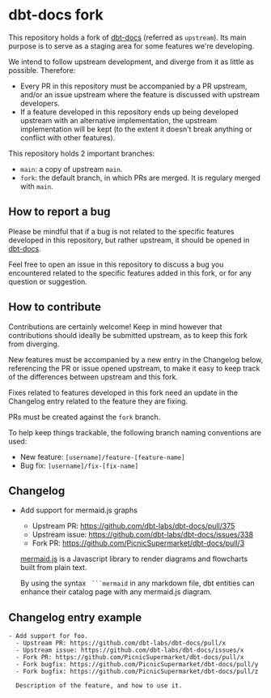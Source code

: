 # dbt-docs fork

This repository holds a fork of
[dbt-docs](https://github.com/dbt-labs/dbt-docs) (referred as
`upstream`). Its main purpose is to serve as a staging area for some
features we're developing.

We intend to follow upstream development, and diverge from it as
little as possible. Therefore:
- Every PR in this repository must be accompanied by a PR upstream,
  and/or an issue upstream where the feature is discussed with
  upstream developers.
- If a feature developed in this repository ends up being developed
  upstream with an alternative implementation, the upstream implementation
  will be kept (to the extent it doesn't break anything or conflict
  with other features).
  
This repository holds 2 important branches:
- `main`: a copy of upstream `main`.
- `fork`: the default branch, in which PRs are merged. It is regulary
  merged with `main`.
  
## How to report a bug

Please be mindful that if a bug is not related to the specific
features developed in this repository, but rather upstream, it should
be opened in [dbt-docs](https://github.com/dbt-labs/dbt-docs).

Feel free to open an issue in this repository to discuss a bug you
encountered related to the specific features added in this fork, or
for any question or suggestion.

## How to contribute

Contributions are certainly welcome! Keep in mind however that
contributions should ideally be submitted upstream, as to keep this
fork from diverging.

New features must be accompanied by a new entry in the Changelog
below, referencing the PR or issue opened upstream, to make it easy to
keep track of the differences between upstream and this fork.

Fixes related to features developed in this fork need an update in the
Changelog entry related to the feature they are fixing.

PRs must be created against the `fork` branch.

To help keep things trackable, the following branch naming conventions
are used:
- New feature: `[username]/feature-[feature-name]`
- Bug fix: `[username]/fix-[fix-name]`

## Changelog

- Add support for mermaid.js graphs
  - Upstream PR: https://github.com/dbt-labs/dbt-docs/pull/375
  - Upstream issue: https://github.com/dbt-labs/dbt-docs/issues/338
  - Fork PR: https://github.com/PicnicSupermarket/dbt-docs/pull/3

  [mermaid.js](https://mermaid.js.org/) is a Javascript library to
  render diagrams and flowcharts built from plain text.

  By using the syntax ```` ```mermaid```` in any markdown file, dbt
  entities can enhance their catalog page with any mermaid.js diagram.

## Changelog entry example

```
- Add support for foo.
  - Upstream PR: https://github.com/dbt-labs/dbt-docs/pull/x
  - Upstream issue: https://github.com/dbt-labs/dbt-docs/issues/x
  - Fork PR: https://github.com/PicnicSupermarket/dbt-docs/pull/x
  - Fork bugfix: https://github.com/PicnicSupermarket/dbt-docs/pull/y
  - Fork bugfix: https://github.com/PicnicSupermarket/dbt-docs/pull/z

  Description of the feature, and how to use it.
```
